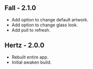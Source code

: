 ## Fall - 2.1.0
* Add option to change default artwork.
* Add option to change glass look.
* Add pull to refresh.
## Hertz - 2.0.0
* Rebuilt entire app.
* Initial awaken build.